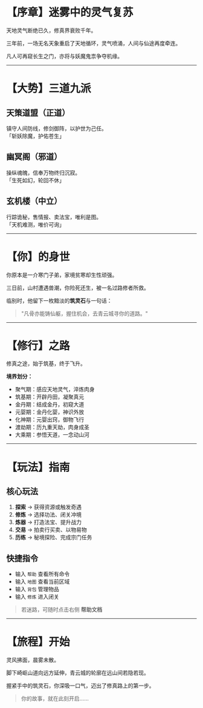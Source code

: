 # 【序章】迷雾中的灵气复苏

天地灵气断绝已久，修真界衰败千年。

三年前，一场无名天象重启了天地循环，灵气喷涌，人间与仙途再度牵连。

凡人可再窥长生之门，亦将与妖魔鬼祟争夺机缘。

---

# 【大势】三道九派

## 天策道盟（正道）
镇守人间防线，修剑御阵，以护世为己任。  
「斩妖除魔，护佑苍生」

## 幽冥阁（邪道）
操纵魂魄，信奉万物终归沉寂。  
「生死如幻，轮回不休」

## 玄机楼（中立）
行踪诡秘，售情报、卖法宝，唯利是图。  
「天机难测，唯价可询」

---

# 【你】的身世

你原本是一介寒门子弟，家境贫寒却生性顽强。

三日前，山村遭遇兽潮，你险死还生，被一名过路修者所救。

临别时，他留下一枚黯淡的**筑灵石**与一句话：

> "凡骨亦能铸仙躯，握住机会，去青云城寻你的道路。"

---

# 【修行】之路

修真之途，始于筑基，终于飞升。

**境界划分：**
- 聚气期：感应天地灵气，淬炼肉身
- 筑基期：开辟丹田，凝聚真元
- 金丹期：结成金丹，初窥大道
- 元婴期：金丹化婴，神识外放
- 化神期：元婴出窍，御物飞行
- 渡劫期：历九重天劫，肉身成圣
- 大乘期：参悟天道，一念动山河

---

# 【玩法】指南

## 核心玩法
1. **探索** → 获得资源或触发奇遇
2. **修炼** → 选择功法、闭关冲境
3. **炼器** → 打造法宝、提升战力
4. **交易** → 拍卖行买卖、以物易物
5. **历练** → 秘境探险、完成宗门任务

## 快捷指令
- 输入 `帮助` 查看所有命令
- 输入 `地图` 查看当前区域
- 输入 `背包` 管理物品
- 输入 `修炼` 进入闭关

> 若迷路，可随时点击右侧 **帮助文档**

---

# 【旅程】开始

灵风拂面，晨雾未散。

脚下崎岖山道向远方延伸，青云城的轮廓在远山间若隐若现。

握紧手中的筑灵石，你深吸一口气，迈出了修真路上的第一步。

> 你的故事，就在此刻开启……